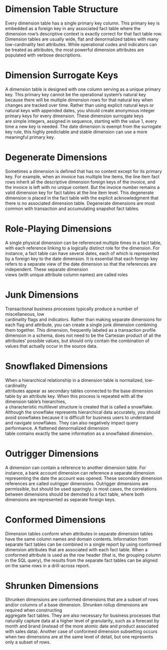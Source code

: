 # Dimension Table Structure
Every dimension table has a single primary key column. This primary key is embedded 
as a foreign key in any associated fact table where the dimension row’s descriptive 
context is exactly correct for that fact table row. Dimension tables are usually wide, flat and
denormalized tables with many low-cardinality text attributes. While operational codes 
and indicators can be treated as attributes, the most powerful dimension attributes 
are populated with verbose descriptions.

# Dimension Surrogate Keys
A dimension table is designed with one column serving as a unique primary key. 
This primary key cannot be the operational system’s natural key because there will 
be multiple dimension rows for that natural key when changes are tracked over time. 
Rather than using explicit natural keys or natural keys with appended dates, you should 
create anonymous integer primary keys for every dimension. These dimension surrogate keys  
are simple integers, assigned in sequence, starting with the value 1, 
every time a new key is needed. The date dimension is exempt from the surrogate 
key rule, this highly predictable and stable dimension can use a more meaningful 
primary key.

# Degenerate Dimensions
Sometimes a dimension is defined that has no content except for its primary key. 
For example, when an invoice has multiple line items, the line item fact rows inherit 
all the descriptive dimension foreign keys of the invoice, and the invoice is left with 
no unique content. But the invoice number remains a valid dimension key for fact 
tables at the line item level. This degenerate dimension is placed in the fact table with 
the explicit acknowledgment that there is no associated dimension table. Degenerate 
dimensions are most common with transaction and accumulating snapshot fact tables.

# Role-Playing Dimensions
A single physical dimension can be referenced multiple times in a fact table, with 
each reference linking to a logically distinct role for the dimension. For instance, a 
fact table can have several dates, each of which is represented by a foreign key to the 
date dimension. It is essential that each foreign key refers to a separate view of 
the date dimension so that the references are independent. These separate dimension   
views (with unique attribute column names) are called roles

# Junk Dimensions
Transactional business processes typically produce a number of miscellaneous, low   
cardinality flags and indicators. Rather than making separate dimensions for each 
flag and attribute, you can create a single junk dimension combining them together. 
This dimension, frequently labeled as a transaction profile dimension in a schema, 
does not need to be the Cartesian product of all the attributes’ possible values, but 
should only contain the combination of values that actually occur in the source data.

# Snowflaked Dimensions
When a hierarchical relationship in a dimension table is normalized, low-cardinality  
attributes appear as secondary tables connected to the base dimension table by 
an attribute key. When this process is repeated with all the dimension table’s hierarchies,  
a characteristic multilevel structure is created that is called a snowflake. 
Although the snowflake represents hierarchical data accurately, you should avoid 
snowflakes because it is difficult for business users to understand and navigate 
snowflakes. They can also negatively impact query performance. A flattened denormalized dimension  
table contains exactly the same information as a snowflaked dimension.

# Outrigger Dimensions
A dimension can contain a reference to another dimension table. For instance, a 
bank account dimension can reference a separate dimension representing the date 
the account was opened. These secondary dimension references are called outrigger 
dimensions. Outrigger dimensions are permissible, but should be used sparingly. In 
most cases, the correlations between dimensions should be demoted to a fact table, 
where both dimensions are represented as separate foreign keys.

# Conformed Dimensions
Dimension tables conform when attributes in separate dimension tables have the 
same column names and domain contents. Information from separate fact tables 
can be combined in a single report by using conformed dimension attributes that 
are associated with each fact table. When a conformed attribute is used as the 
row header (that is, the grouping column in the SQL query), the results from the 
separate fact tables can be aligned on the same rows in a drill-across report. 

# Shrunken Dimensions
Shrunken dimensions are conformed dimensions that are a subset of rows and/or 
columns of a base dimension. Shrunken rollup dimensions are required when constructing  
aggregate fact tables. They are also necessary for business processes that 
naturally capture data at a higher level of granularity, such as a forecast by month 
and brand (instead of the more atomic date and product associated with sales data). 
Another case of conformed dimension subsetting occurs when two dimensions are 
at the same level of detail, but one represents only a subset of rows.

